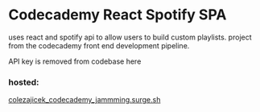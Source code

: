 # Codecademy React Spotify SPA

uses react and spotify api to allow users to build custom playlists.
project from the codecademy front end development pipeline.

API key is removed from codebase here

### hosted:
[colezajicek_codecademy_jammming.surge.sh](colezajicek_codecademy_jammming.surge.sh)


